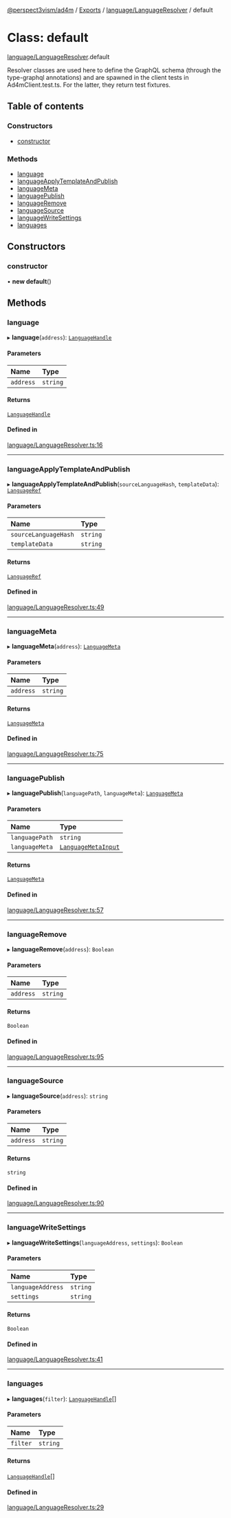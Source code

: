 [@perspect3vism/ad4m](../README.md) / [Exports](../modules.md) / [language/LanguageResolver](../modules/language_LanguageResolver.md) / default

# Class: default

[language/LanguageResolver](../modules/language_LanguageResolver.md).default

Resolver classes are used here to define the GraphQL schema 
(through the type-graphql annotations)
and are spawned in the client tests in Ad4mClient.test.ts.
For the latter, they return test fixtures.

## Table of contents

### Constructors

- [constructor](language_LanguageResolver.default.md#constructor)

### Methods

- [language](language_LanguageResolver.default.md#language)
- [languageApplyTemplateAndPublish](language_LanguageResolver.default.md#languageapplytemplateandpublish)
- [languageMeta](language_LanguageResolver.default.md#languagemeta)
- [languagePublish](language_LanguageResolver.default.md#languagepublish)
- [languageRemove](language_LanguageResolver.default.md#languageremove)
- [languageSource](language_LanguageResolver.default.md#languagesource)
- [languageWriteSettings](language_LanguageResolver.default.md#languagewritesettings)
- [languages](language_LanguageResolver.default.md#languages)

## Constructors

### constructor

• **new default**()

## Methods

### language

▸ **language**(`address`): [`LanguageHandle`](language_LanguageHandle.LanguageHandle.md)

#### Parameters

| Name | Type |
| :------ | :------ |
| `address` | `string` |

#### Returns

[`LanguageHandle`](language_LanguageHandle.LanguageHandle.md)

#### Defined in

[language/LanguageResolver.ts:16](https://github.com/perspect3vism/ad4m/blob/b065749/src/language/LanguageResolver.ts#L16)

___

### languageApplyTemplateAndPublish

▸ **languageApplyTemplateAndPublish**(`sourceLanguageHash`, `templateData`): [`LanguageRef`](language_LanguageRef.LanguageRef.md)

#### Parameters

| Name | Type |
| :------ | :------ |
| `sourceLanguageHash` | `string` |
| `templateData` | `string` |

#### Returns

[`LanguageRef`](language_LanguageRef.LanguageRef.md)

#### Defined in

[language/LanguageResolver.ts:49](https://github.com/perspect3vism/ad4m/blob/b065749/src/language/LanguageResolver.ts#L49)

___

### languageMeta

▸ **languageMeta**(`address`): [`LanguageMeta`](language_LanguageMeta.LanguageMeta.md)

#### Parameters

| Name | Type |
| :------ | :------ |
| `address` | `string` |

#### Returns

[`LanguageMeta`](language_LanguageMeta.LanguageMeta.md)

#### Defined in

[language/LanguageResolver.ts:75](https://github.com/perspect3vism/ad4m/blob/b065749/src/language/LanguageResolver.ts#L75)

___

### languagePublish

▸ **languagePublish**(`languagePath`, `languageMeta`): [`LanguageMeta`](language_LanguageMeta.LanguageMeta.md)

#### Parameters

| Name | Type |
| :------ | :------ |
| `languagePath` | `string` |
| `languageMeta` | [`LanguageMetaInput`](language_LanguageMeta.LanguageMetaInput.md) |

#### Returns

[`LanguageMeta`](language_LanguageMeta.LanguageMeta.md)

#### Defined in

[language/LanguageResolver.ts:57](https://github.com/perspect3vism/ad4m/blob/b065749/src/language/LanguageResolver.ts#L57)

___

### languageRemove

▸ **languageRemove**(`address`): `Boolean`

#### Parameters

| Name | Type |
| :------ | :------ |
| `address` | `string` |

#### Returns

`Boolean`

#### Defined in

[language/LanguageResolver.ts:95](https://github.com/perspect3vism/ad4m/blob/b065749/src/language/LanguageResolver.ts#L95)

___

### languageSource

▸ **languageSource**(`address`): `string`

#### Parameters

| Name | Type |
| :------ | :------ |
| `address` | `string` |

#### Returns

`string`

#### Defined in

[language/LanguageResolver.ts:90](https://github.com/perspect3vism/ad4m/blob/b065749/src/language/LanguageResolver.ts#L90)

___

### languageWriteSettings

▸ **languageWriteSettings**(`languageAddress`, `settings`): `Boolean`

#### Parameters

| Name | Type |
| :------ | :------ |
| `languageAddress` | `string` |
| `settings` | `string` |

#### Returns

`Boolean`

#### Defined in

[language/LanguageResolver.ts:41](https://github.com/perspect3vism/ad4m/blob/b065749/src/language/LanguageResolver.ts#L41)

___

### languages

▸ **languages**(`filter`): [`LanguageHandle`](language_LanguageHandle.LanguageHandle.md)[]

#### Parameters

| Name | Type |
| :------ | :------ |
| `filter` | `string` |

#### Returns

[`LanguageHandle`](language_LanguageHandle.LanguageHandle.md)[]

#### Defined in

[language/LanguageResolver.ts:29](https://github.com/perspect3vism/ad4m/blob/b065749/src/language/LanguageResolver.ts#L29)
